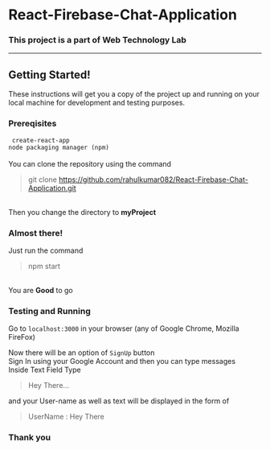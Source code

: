 # React-Firebase-Chat-Application
### This project is a part of Web Technology Lab
<hr>

## Getting Started!
These instructions will get you a copy of the project up and running on your local machine for development and testing purposes.

### Prereqisites</br>
``` create-react-app```</br>
``` node packaging manager (npm) ```</br></br>
You can clone the repository using the command</br>
> git clone https://github.com/rahulkumar082/React-Firebase-Chat-Application.git
</br>
Then you change the directory to <strong>myProject</strong>

### Almost there!
Just run the command</br>
> npm start
</br>
You are <strong>Good</strong> to go

### Testing and Running
Go to ```localhost:3000``` in your browser (any of Google Chrome, Mozilla FireFox)

Now there will be an option of ```SignUp```  button 
</br>
Sign In using your Google Account and then you can type messages
</br> Inside Text Field Type 

> Hey There...

and your User-name as well as text will be displayed in the form of

> UserName : Hey There

### Thank you 
